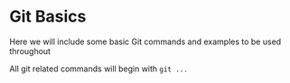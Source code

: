 # Git Basics

Here we will include some basic Git commands and examples to be used throughout

All git related commands will begin with `git ...`

